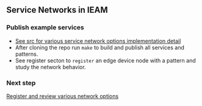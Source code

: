 ## Service Networks in IEAM

### Publish example services

- [See src for various service network options implementation detail](https://github.com/edgedock/example/tree/master/network/publish/src)
- After cloning the repo run `make` to build and publish all services and patterns. 
- See register secton to `register` an edge device node with a pattern and study the network behavior. 


### Next step

[Register and review various network options](https://github.com/edgedock/example/tree/master/network/register)
